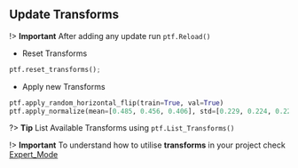 ## Update Transforms

!> **Important** After adding any update run `ptf.Reload()`

- Reset Transforms

```python
ptf.reset_transforms();
```

- Apply new Transforms

```python
ptf.apply_random_horizontal_flip(train=True, val=True)
ptf.apply_normalize(mean=[0.485, 0.456, 0.406], std=[0.229, 0.224, 0.225], train=True, val=True, test=True)
```

?> **Tip** List Available Transforms using `ptf.List_Transforms()`

!> **Important** To understand how to utilise <b>transforms</b> in your project check [Expert_Mode](expert_mode.md)
